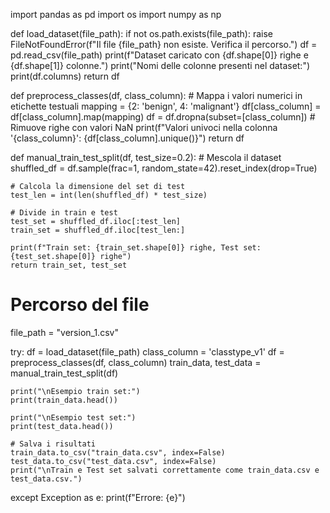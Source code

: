 import pandas as pd
import os
import numpy as np

def load_dataset(file_path):
    if not os.path.exists(file_path):
        raise FileNotFoundError(f"Il file {file_path} non esiste. Verifica il percorso.")
    df = pd.read_csv(file_path)
    print(f"Dataset caricato con {df.shape[0]} righe e {df.shape[1]} colonne.")
    print("Nomi delle colonne presenti nel dataset:")
    print(df.columns)
    return df

def preprocess_classes(df, class_column):
    # Mappa i valori numerici in etichette testuali
    mapping = {2: 'benign', 4: 'malignant'}
    df[class_column] = df[class_column].map(mapping)
    df = df.dropna(subset=[class_column])  # Rimuove righe con valori NaN
    print(f"Valori univoci nella colonna '{class_column}': {df[class_column].unique()}")
    return df

def manual_train_test_split(df, test_size=0.2):
    # Mescola il dataset
    shuffled_df = df.sample(frac=1, random_state=42).reset_index(drop=True)
    
    # Calcola la dimensione del set di test
    test_len = int(len(shuffled_df) * test_size)
    
    # Divide in train e test
    test_set = shuffled_df.iloc[:test_len]
    train_set = shuffled_df.iloc[test_len:]
    
    print(f"Train set: {train_set.shape[0]} righe, Test set: {test_set.shape[0]} righe")
    return train_set, test_set

# Percorso del file
file_path = "version_1.csv"

try:
    df = load_dataset(file_path)
    class_column = 'classtype_v1'
    df = preprocess_classes(df, class_column)
    train_data, test_data = manual_train_test_split(df)

    print("\nEsempio train set:")
    print(train_data.head())

    print("\nEsempio test set:")
    print(test_data.head())

    # Salva i risultati
    train_data.to_csv("train_data.csv", index=False)
    test_data.to_csv("test_data.csv", index=False)
    print("\nTrain e Test set salvati correttamente come train_data.csv e test_data.csv.")
except Exception as e:
    print(f"Errore: {e}")





